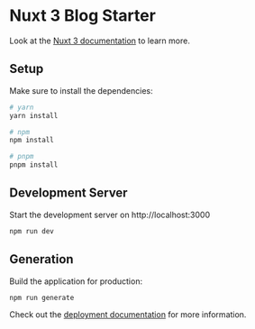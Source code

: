 # Nuxt 3 Blog Starter

Look at the [Nuxt 3 documentation](https://nuxt.com/docs/getting-started/introduction) to learn more.

## Setup

Make sure to install the dependencies:

```bash
# yarn
yarn install

# npm
npm install

# pnpm
pnpm install
```

## Development Server

Start the development server on http://localhost:3000

```bash
npm run dev
```

## Generation

Build the application for production:

```bash
npm run generate
```

Check out the [deployment documentation](https://nuxt.com/docs/getting-started/deployment) for more information.
